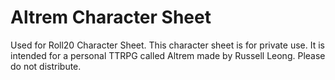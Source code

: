 # Altrem Character Sheet
Used for Roll20 Character Sheet.
This character sheet is for private use. It is intended for a personal TTRPG called Altrem made by Russell Leong. Please do not distribute.
